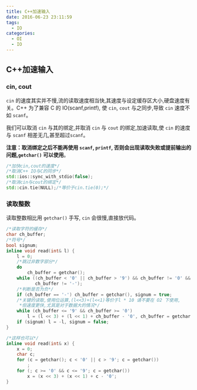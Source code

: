 ```yaml
---
title: C++加速输入
date: 2016-06-23 23:11:59
tags:
  - IO
categories: 
  - OI
  - IO
---
```

## C++加速输入
### cin, cout
`cin` 的速度其实并不慢,流的读取速度相当快,其速度与设定缓存区大小,硬盘速度有关。C++ 为了兼容 C 的 IO(scanf,printf), 使 `cin`, `cout` 与之同步,导致 `cin` 速度不如 `scanf`。

我们可以取消 `cin` 与其的绑定,并取消 `cin` 与 `cout` 的绑定,加速读取,使 `cin` 的速度与 `scanf` 相差无几,甚至超过`scanf`。

**注意：**取消绑定之后不能再使用 `scanf`, `printf`, 否则会出现读取失败或提前输出的问题,**`getchar()` 可以使用**。
<!-- more -->
``` cpp
/*加快cin,cout的速度*/
/*取消C++ IO与C的同步*/
std::ios::sync_with_stdio(false);
/*取消cin与cout的绑定*/
std::cin.tie(NULL);/*等价于cin.tie(0);*/
```
### 读取整数
读取整数相比用 `getchar()` 手写, `cin` 会很慢,直接放代码。
``` cpp
/*读取字符的缓存*/
char ch_buffer;
/*符号*/
bool signum;
inline void read(int& l) {
    l = 0;
    /*跳过非数字部分*/
    do
        ch_buffer = getchar();
    while ((ch_buffer < '0' || ch_buffer > '9') && ch_buffer != '0' &&
           ch_buffer != '-');
    /*判断是否为负*/
    if (ch_buffer == '-') ch_buffer = getchar(), signum = true;
    /*关键的读取,使用位运算,(l<<3)+(l<<1)等价于l * 10 请不要在 O2 下使用,
     *但速度更快,尤其是对于数据大的情况*/
    while (ch_buffer <= '9' && ch_buffer >= '0')
        l = (l << 3) + (l << 1) + ch_buffer - '0', ch_buffer = getchar();
    if (signum) l = -l, signum = false;
}
```
``` cpp
/*这样也可以*/
inline void read(int& x) {
    x = 0;
    char c;
    for (c = getchar(); c < '0' || c > '9'; c = getchar())
        ;
    for (; c >= '0' && c <= '9'; c = getchar())
        x = (x << 3) + (x << 1) + c - '0';
}
```
